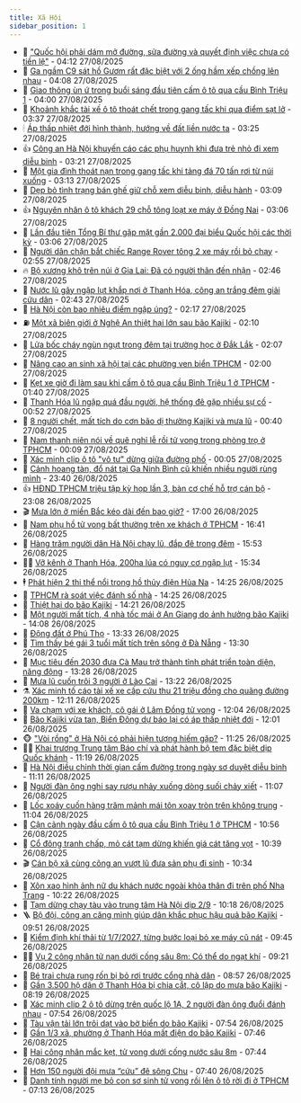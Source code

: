 ```yaml
---
title: Xã Hội
sidebar_position: 1
---
```


<!-- dantri-xa-hoi:START -->
- 🫣 [&quot;Quốc hội phải dám mở đường, sửa đường và quyết định việc chưa có tiền lệ&quot;](https://dantri.com.vn/xa-hoi/quoc-hoi-phai-dam-mo-duong-sua-duong-va-quyet-dinh-viec-chua-co-tien-le-20250827110758291.htm) - 04:12 27/08/2025
- 💼 [Ga ngầm C9 sát hồ Gươm rất đặc biệt với 2 ống hầm xếp chồng lên nhau](https://dantri.com.vn/xa-hoi/ga-ngam-c9-sat-ho-guom-rat-dac-biet-voi-2-ong-ham-xep-chong-len-nhau-20250827110307740.htm) - 04:08 27/08/2025
- 🎊 [Giao thông ùn ứ trong buổi sáng đầu tiên cấm ô tô qua cầu Bình Triệu 1](https://dantri.com.vn/xa-hoi/giao-thong-un-u-trong-buoi-sang-dau-tien-cam-o-to-qua-cau-binh-trieu-1-20250827104245546.htm) - 04:00 27/08/2025
- 🙉 [Khoảnh khắc tài xế ô tô thoát chết trong gang tấc khi qua điểm sạt lở](https://dantri.com.vn/xa-hoi/khoanh-khac-tai-xe-o-to-thoat-chet-trong-gang-tac-khi-qua-diem-sat-lo-20250827103019355.htm) - 03:37 27/08/2025
- 🕯 [Áp thấp nhiệt đới hình thành, hướng về đất liền nước ta](https://dantri.com.vn/xa-hoi/ap-thap-nhiet-doi-hinh-thanh-huong-ve-dat-lien-nuoc-ta-20250827102056626.htm) - 03:25 27/08/2025
- 👍 [Công an Hà Nội khuyến cáo các phụ huynh khi đưa trẻ nhỏ đi xem diễu binh](https://dantri.com.vn/xa-hoi/cong-an-ha-noi-khuyen-cao-cac-phu-huynh-khi-dua-tre-nho-di-xem-dieu-binh-20250827101445112.htm) - 03:21 27/08/2025
- 🤖 [Một gia đình thoát nạn trong gang tấc khi tảng đá 70 tấn rơi từ núi xuống](https://dantri.com.vn/xa-hoi/mot-gia-dinh-thoat-nan-trong-gang-tac-khi-tang-da-70-tan-roi-tu-nui-xuong-20250827094839123.htm) - 03:13 27/08/2025
- 🙉 [Dẹp bỏ tình trạng bán ghế giữ chỗ xem diễu binh, diễu hành](https://dantri.com.vn/xa-hoi/dep-bo-tinh-trang-ban-ghe-giu-cho-xem-dieu-binh-dieu-hanh-20250827095918892.htm) - 03:09 27/08/2025
- 👍 [Nguyên nhân ô tô khách 29 chỗ tông loạt xe máy ở Đồng Nai](https://dantri.com.vn/xa-hoi/nguyen-nhan-o-to-khach-29-cho-tong-loat-xe-may-o-dong-nai-20250827082902068.htm) - 03:06 27/08/2025
- 🗽 [Lần đầu tiên Tổng Bí thư gặp mặt gần 2.000 đại biểu Quốc hội các thời kỳ](https://dantri.com.vn/xa-hoi/lan-dau-tien-tong-bi-thu-gap-mat-gan-2000-dai-bieu-quoc-hoi-cac-thoi-ky-20250827095550853.htm) - 03:06 27/08/2025
- 🗽 [Người dân chặn bắt chiếc Range Rover tông 2 xe máy rồi bỏ chạy](https://dantri.com.vn/xa-hoi/nguoi-dan-chan-bat-chiec-range-rover-tong-2-xe-may-roi-bo-chay-20250827091054977.htm) - 02:55 27/08/2025
- 🔥 [Bộ xương khô trên núi ở Gia Lai: Đã có người thân đến nhận](https://dantri.com.vn/xa-hoi/bo-xuong-kho-tren-nui-o-gia-lai-da-co-nguoi-than-den-nhan-20250827055344047.htm) - 02:46 27/08/2025
- 🦒 [Nước lũ gây ngập lụt khắp nơi ở Thanh Hóa, công an trắng đêm giải cứu dân](https://dantri.com.vn/xa-hoi/nuoc-lu-gay-ngap-lut-khap-noi-o-thanh-hoa-cong-an-trang-dem-giai-cuu-dan-20250827090336387.htm) - 02:43 27/08/2025
- 🧐 [Hà Nội còn bao nhiêu điểm ngập úng?](https://dantri.com.vn/xa-hoi/ha-noi-con-bao-nhieu-diem-ngap-ung-20250827084304578.htm) - 02:17 27/08/2025
- ⛽️ [Một xã biên giới ở Nghệ An thiệt hại lớn sau bão Kajiki](https://dantri.com.vn/xa-hoi/mot-xa-bien-gioi-o-nghe-an-thiet-hai-lon-sau-bao-kajiki-20250827070645852.htm) - 02:10 27/08/2025
- 🚀 [Lửa bốc cháy ngùn ngụt trong đêm tại trường học ở Đắk Lắk](https://dantri.com.vn/xa-hoi/lua-boc-chay-ngun-ngut-trong-dem-tai-truong-hoc-o-dak-lak-20250827080300981.htm) - 02:07 27/08/2025
- 🦒 [Nâng cao an sinh xã hội tại các phường ven biển TPHCM](https://dantri.com.vn/xa-hoi/nang-cao-an-sinh-xa-hoi-tai-cac-phuong-ven-bien-tphcm-20250826224224986.htm) - 02:00 27/08/2025
- 🦅 [Kẹt xe giờ đi làm sau khi cấm ô tô qua cầu Bình Triệu 1 ở TPHCM](https://dantri.com.vn/xa-hoi/ket-xe-gio-di-lam-sau-khi-cam-o-to-qua-cau-binh-trieu-1-o-tphcm-20250827082105812.htm) - 01:40 27/08/2025
- 🚀 [Thanh Hóa lũ ngập quá đầu người, hệ thống đê gặp nhiều sự cố](https://dantri.com.vn/xa-hoi/thanh-hoa-lu-ngap-qua-dau-nguoi-he-thong-de-gap-nhieu-su-co-20250827070016168.htm) - 00:52 27/08/2025
- 🦅 [8 người chết, mất tích do cơn bão dị thường Kajiki và mưa lũ](https://dantri.com.vn/xa-hoi/8-nguoi-chet-mat-tich-do-con-bao-di-thuong-kajiki-va-mua-lu-20250827072718134.htm) - 00:40 27/08/2025
- 🤠 [Nam thanh niên nói về quê nghỉ lễ rồi tử vong trong phòng trọ ở TPHCM](https://dantri.com.vn/xa-hoi/nam-thanh-nien-noi-ve-que-nghi-le-roi-tu-vong-trong-phong-tro-o-tphcm-20250827005651082.htm) - 00:09 27/08/2025
- 💄 [Xác minh clip ô tô &quot;vô tư&quot; dừng giữa đường phố](https://dantri.com.vn/xa-hoi/xac-minh-clip-o-to-vo-tu-dung-giua-duong-pho-20250827065139417.htm) - 00:05 27/08/2025
- 🥷 [Cảnh hoang tàn, đổ nát tại Ga Ninh Bình cũ khiến nhiều người rùng mình](https://dantri.com.vn/xa-hoi/canh-hoang-tan-do-nat-tai-ga-ninh-binh-cu-khien-nhieu-nguoi-rung-minh-20250827010123594.htm) - 23:40 26/08/2025
- 👍 [HĐND TPHCM triệu tập kỳ họp lần 3, bàn cơ chế hỗ trợ cán bộ](https://dantri.com.vn/xa-hoi/hdnd-tphcm-trieu-tap-ky-hop-lan-3-ban-co-che-ho-tro-can-bo-20250826205105371.htm) - 23:08 26/08/2025
- 🎬 [Mưa lớn ở miền Bắc kéo dài đến bao giờ?](https://dantri.com.vn/xa-hoi/mua-lon-o-mien-bac-keo-dai-den-bao-gio-20250826215352909.htm) - 17:00 26/08/2025
- 🦒 [Nam phụ hồ tử vong bất thường trên xe khách ở TPHCM](https://dantri.com.vn/xa-hoi/nam-phu-ho-tu-vong-bat-thuong-tren-xe-khach-o-tphcm-20250826231843579.htm) - 16:41 26/08/2025
- 🌊 [Hàng trăm người dân Hà Nội chạy lũ, đắp đê trong đêm](https://dantri.com.vn/xa-hoi/hang-tram-nguoi-dan-ha-noi-chay-lu-dap-de-trong-dem-20250826224421757.htm) - 15:53 26/08/2025
- 🧑‍💻 [Vỡ kênh ở Thanh Hóa, 200ha lúa có nguy cơ ngập lụt](https://dantri.com.vn/xa-hoi/vo-kenh-o-thanh-hoa-200ha-lua-co-nguy-co-ngap-lut-20250826222647600.htm) - 15:34 26/08/2025
- 🕴 [Phát hiện 2 thi thể nổi trong hồ thủy điện Hủa Na](https://dantri.com.vn/xa-hoi/phat-hien-2-thi-the-noi-trong-ho-thuy-dien-hua-na-20250826195353520.htm) - 14:25 26/08/2025
- 🤔 [TPHCM rà soát việc đánh số nhà](https://dantri.com.vn/xa-hoi/tphcm-ra-soat-viec-danh-so-nha-20250826204504716.htm) - 14:25 26/08/2025
- 💄 [Thiệt hại do bão Kajiki](https://dantri.com.vn/xa-hoi/thiet-hai-do-bao-kajiki-20250826204946152.htm) - 14:21 26/08/2025
- 🧠 [Một người mất tích, 4 nhà tốc mái ở An Giang do ảnh hưởng bão Kajiki](https://dantri.com.vn/xa-hoi/mot-nguoi-mat-tich-4-nha-toc-mai-o-an-giang-do-anh-huong-bao-kajiki-20250826202122644.htm) - 14:08 26/08/2025
- 🦣 [Động đất ở Phú Thọ](https://dantri.com.vn/xa-hoi/dong-dat-o-phu-tho-20250826201856985.htm) - 13:33 26/08/2025
- 💫 [Tìm thấy bé gái 3 tuổi mất tích trên sông ở Đà Nẵng](https://dantri.com.vn/xa-hoi/tim-thay-be-gai-3-tuoi-mat-tich-tren-song-o-da-nang-20250826200420388.htm) - 13:30 26/08/2025
- 🚀 [Mục tiêu đến 2030 đưa Cà Mau trở thành tỉnh phát triển toàn diện, năng động](https://dantri.com.vn/xa-hoi/muc-tieu-den-2030-dua-ca-mau-tro-thanh-tinh-phat-trien-toan-dien-nang-dong-20250826161851795.htm) - 13:28 26/08/2025
- 🤔 [Mưa lũ cuốn trôi 3 người ở Lào Cai](https://dantri.com.vn/xa-hoi/mua-lu-cuon-troi-3-nguoi-o-lao-cai-20250826191944526.htm) - 13:22 26/08/2025
- ⚗️ [Xác minh tố cáo tài xế xe cấp cứu thu 21 triệu đồng cho quãng đường 200km](https://dantri.com.vn/xa-hoi/xac-minh-to-cao-tai-xe-xe-cap-cuu-thu-21-trieu-dong-cho-quang-duong-200km-20250826185438146.htm) - 12:11 26/08/2025
- 🫶 [Va chạm với xe khách, cô gái ở Lâm Đồng tử vong](https://dantri.com.vn/xa-hoi/va-cham-voi-xe-khach-co-gai-o-lam-dong-tu-vong-20250826183921354.htm) - 12:04 26/08/2025
- 🌮 [Bão Kajiki vừa tan, Biển Đông dự báo lại có áp thấp nhiệt đới](https://dantri.com.vn/xa-hoi/bao-kajiki-vua-tan-bien-dong-du-bao-lai-co-ap-thap-nhiet-doi-20250826183920915.htm) - 12:01 26/08/2025
- 🐵 [&quot;Vòi rồng&quot; ở Hà Nội có phải hiện tượng hiếm gặp?](https://dantri.com.vn/xa-hoi/voi-rong-o-ha-noi-co-phai-hien-tuong-hiem-gap-20250826181603035.htm) - 11:25 26/08/2025
- 🧑‍🏫 [Khai trương Trung tâm Báo chí và phát hành bộ tem đặc biệt dịp Quốc khánh](https://dantri.com.vn/xa-hoi/khai-truong-trung-tam-bao-chi-va-phat-hanh-bo-tem-dac-biet-dip-quoc-khanh-20250826174655267.htm) - 11:19 26/08/2025
- 💫 [Hà Nội điều chỉnh thời gian cấm đường trong ngày sơ duyệt diễu binh](https://dantri.com.vn/xa-hoi/ha-noi-dieu-chinh-thoi-gian-cam-duong-trong-ngay-so-duyet-dieu-binh-20250826180605213.htm) - 11:11 26/08/2025
- 🦩 [Người đàn ông nghi say rượu nhảy xuống dòng suối chảy xiết](https://dantri.com.vn/xa-hoi/nguoi-dan-ong-nghi-say-ruou-nhay-xuong-dong-suoi-chay-xiet-20250826173543179.htm) - 11:07 26/08/2025
- 🦄 [Lốc xoáy cuốn hàng trăm mảnh mái tôn xoay tròn trên không trung](https://dantri.com.vn/xa-hoi/loc-xoay-cuon-hang-tram-manh-mai-ton-xoay-tron-tren-khong-trung-20250826175552485.htm) - 11:04 26/08/2025
- 💂 [Cận cảnh ngày đầu cấm ô tô qua cầu Bình Triệu 1 ở TPHCM](https://dantri.com.vn/xa-hoi/can-canh-ngay-dau-cam-o-to-qua-cau-binh-trieu-1-o-tphcm-20250826174421973.htm) - 10:56 26/08/2025
- 💄 [Cổ đông tranh chấp, mỏ cát tạm dừng khiến giá cát tăng vọt](https://dantri.com.vn/xa-hoi/co-dong-tranh-chap-mo-cat-tam-dung-khien-gia-cat-tang-vot-20250826163010915.htm) - 10:39 26/08/2025
- 🎬 [Cán bộ xã cùng công an vượt lũ đưa sản phụ đi sinh](https://dantri.com.vn/xa-hoi/can-bo-xa-cung-cong-an-vuot-lu-dua-san-phu-di-sinh-20250826155027105.htm) - 10:34 26/08/2025
- 👀 [Xôn xao hình ảnh nữ du khách nước ngoài khỏa thân đi trên phố Nha Trang](https://dantri.com.vn/xa-hoi/xon-xao-hinh-anh-nu-du-khach-nuoc-ngoai-khoa-than-di-tren-pho-nha-trang-20250826170642624.htm) - 10:22 26/08/2025
- 💃 [Tạm dừng chạy tàu vào trung tâm Hà Nội dịp 2/9](https://dantri.com.vn/xa-hoi/tam-dung-chay-tau-vao-trung-tam-ha-noi-dip-29-20250826171202424.htm) - 10:18 26/08/2025
- 🪜 [Bộ đội, công an căng mình giúp dân khắc phục hậu quả bão Kajiki](https://dantri.com.vn/xa-hoi/bo-doi-cong-an-cang-minh-giup-dan-khac-phuc-hau-qua-bao-kajiki-20250826163112170.htm) - 09:51 26/08/2025
- 📝 [Kiểm định khí thải từ 1/7/2027, từng bước loại bỏ xe máy cũ nát](https://dantri.com.vn/xa-hoi/kiem-dinh-khi-thai-tu-172027-tung-buoc-loai-bo-xe-may-cu-nat-20250826161733635.htm) - 09:45 26/08/2025
- 🧑‍💻 [Vụ 2 công nhân tử nạn dưới cống sâu 8m: Có thể do ngạt khí](https://dantri.com.vn/xa-hoi/vu-2-cong-nhan-tu-nan-duoi-cong-sau-8m-co-the-do-ngat-khi-20250826155859779.htm) - 09:21 26/08/2025
- 👺 [Bé trai chưa rụng rốn bị bỏ rơi trước cổng nhà dân](https://dantri.com.vn/xa-hoi/be-trai-chua-rung-ron-bi-bo-roi-truoc-cong-nha-dan-20250826152104059.htm) - 08:57 26/08/2025
- 🌮 [Gần 3.500 hộ dân ở Thanh Hóa bị chia cắt, cô lập do mưa bão Kajiki](https://dantri.com.vn/xa-hoi/gan-3500-ho-dan-o-thanh-hoa-bi-chia-cat-co-lap-do-mua-bao-kajiki-20250826150705075.htm) - 08:19 26/08/2025
- 🤭 [Xác minh clip 2 ô tô dừng trên quốc lộ 1A, 2 người đàn ông đuổi đánh nhau](https://dantri.com.vn/xa-hoi/xac-minh-clip-2-o-to-dung-tren-quoc-lo-1a-2-nguoi-dan-ong-duoi-danh-nhau-20250826123955291.htm) - 07:54 26/08/2025
- 💪 [Tàu vận tải lớn trôi dạt vào bờ biển do bão Kajiki](https://dantri.com.vn/xa-hoi/tau-van-tai-lon-troi-dat-vao-bo-bien-do-bao-kajiki-20250826145203204.htm) - 07:54 26/08/2025
- 🧰 [Gần 1/3 xã, phường ở Thanh Hóa mất điện do bão Kajiki](https://dantri.com.vn/xa-hoi/gan-13-xa-phuong-o-thanh-hoa-mat-dien-do-bao-kajiki-20250826144225788.htm) - 07:46 26/08/2025
- 🤡 [Hai công nhân mắc kẹt, tử vong dưới cống nước sâu 8m](https://dantri.com.vn/xa-hoi/hai-cong-nhan-mac-ket-tu-vong-duoi-cong-nuoc-sau-8m-20250826143204000.htm) - 07:44 26/08/2025
- 🦆 [Hơn 150 người đội mưa “cứu” đê sông Chu](https://dantri.com.vn/xa-hoi/hon-150-nguoi-doi-mua-cuu-de-song-chu-20250826140156693.htm) - 07:40 26/08/2025
- 🦍 [Danh tính người mẹ bỏ con sơ sinh tử vong rồi lên ô tô rời đi ở TPHCM](https://dantri.com.vn/xa-hoi/danh-tinh-nguoi-me-bo-con-so-sinh-tu-vong-roi-len-o-to-roi-di-o-tphcm-20250826135654394.htm) - 07:13 26/08/2025<!-- dantri-xa-hoi:END -->
